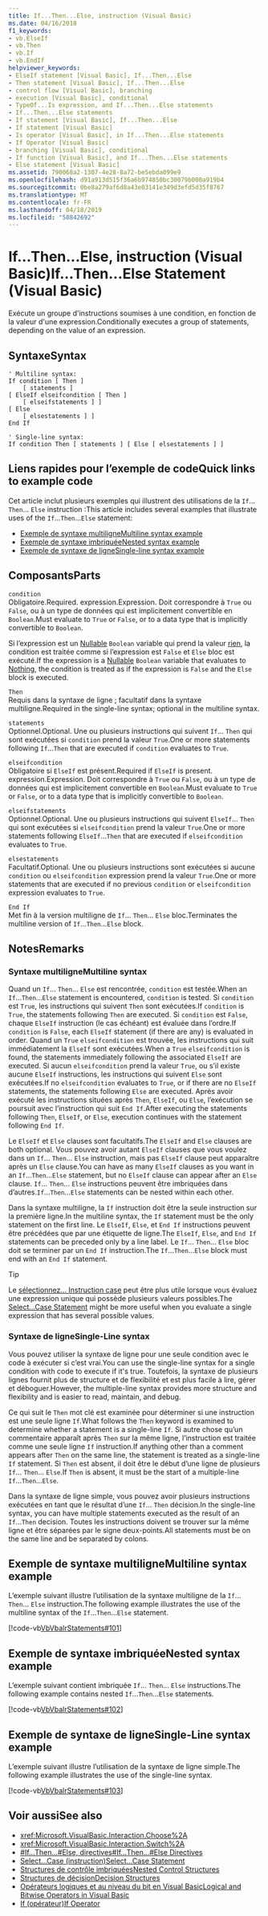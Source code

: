 ```yaml
---
title: If...Then...Else, instruction (Visual Basic)
ms.date: 04/16/2018
f1_keywords:
- vb.ElseIf
- vb.Then
- vb.If
- vb.EndIf
helpviewer_keywords:
- ElseIf statement [Visual Basic], If...Then...Else
- Then statement [Visual Basic], If...Then...Else
- control flow [Visual Basic], branching
- execution [Visual Basic], conditional
- TypeOf...Is expression, and If...Then...Else statements
- If...Then...Else statements
- If statement [Visual Basic], If...Then...Else
- If statement [Visual Basic]
- Is operator [Visual Basic], in If...Then...Else statements
- If Operator [Visual Basic]
- branching [Visual Basic], conditional
- If function [Visual Basic], and If...Then...Else statements
- Else statement [Visual Basic]
ms.assetid: 790068a2-1307-4e28-8a72-be5ebda099e9
ms.openlocfilehash: d91a913d515f36a6b974850bc30079b000a919b4
ms.sourcegitcommit: 0be8a279af6d8a43e03141e349d3efd5d35f8767
ms.translationtype: MT
ms.contentlocale: fr-FR
ms.lasthandoff: 04/18/2019
ms.locfileid: "58842692"
---
```

# <a name="ifthenelse-statement-visual-basic"></a><span data-ttu-id="3a5d8-102">If...Then...Else, instruction (Visual Basic)</span><span class="sxs-lookup"><span data-stu-id="3a5d8-102">If...Then...Else Statement (Visual Basic)</span></span>
<span data-ttu-id="3a5d8-103">Exécute un groupe d'instructions soumises à une condition, en fonction de la valeur d'une expression.</span><span class="sxs-lookup"><span data-stu-id="3a5d8-103">Conditionally executes a group of statements, depending on the value of an expression.</span></span>  
  
## <a name="syntax"></a><span data-ttu-id="3a5d8-104">Syntaxe</span><span class="sxs-lookup"><span data-stu-id="3a5d8-104">Syntax</span></span>  
  
```  
' Multiline syntax:  
If condition [ Then ]  
    [ statements ]  
[ ElseIf elseifcondition [ Then ]  
    [ elseifstatements ] ]  
[ Else  
    [ elsestatements ] ]  
End If  
  
' Single-line syntax:  
If condition Then [ statements ] [ Else [ elsestatements ] ]  
```  

## <a name="quick-links-to-example-code"></a><span data-ttu-id="3a5d8-105">Liens rapides pour l’exemple de code</span><span class="sxs-lookup"><span data-stu-id="3a5d8-105">Quick links to example code</span></span>

<span data-ttu-id="3a5d8-106">Cet article inclut plusieurs exemples qui illustrent des utilisations de la `If`... `Then`... `Else` instruction :</span><span class="sxs-lookup"><span data-stu-id="3a5d8-106">This article includes several examples that illustrate uses of the `If`...`Then`...`Else` statement:</span></span>

* [<span data-ttu-id="3a5d8-107">Exemple de syntaxe multiligne</span><span class="sxs-lookup"><span data-stu-id="3a5d8-107">Multiline syntax example</span></span>](#multi-line)
* [<span data-ttu-id="3a5d8-108">Exemple de syntaxe imbriquée</span><span class="sxs-lookup"><span data-stu-id="3a5d8-108">Nested syntax example</span></span>](#nested)
* [<span data-ttu-id="3a5d8-109">Exemple de syntaxe de ligne</span><span class="sxs-lookup"><span data-stu-id="3a5d8-109">Single-line syntax example</span></span>](#single-line)

## <a name="parts"></a><span data-ttu-id="3a5d8-110">Composants</span><span class="sxs-lookup"><span data-stu-id="3a5d8-110">Parts</span></span>  
 `condition`  
 <span data-ttu-id="3a5d8-111">Obligatoire.</span><span class="sxs-lookup"><span data-stu-id="3a5d8-111">Required.</span></span> <span data-ttu-id="3a5d8-112">expression.</span><span class="sxs-lookup"><span data-stu-id="3a5d8-112">Expression.</span></span> <span data-ttu-id="3a5d8-113">Doit correspondre à `True` ou `False`, ou à un type de données qui est implicitement convertible en `Boolean`.</span><span class="sxs-lookup"><span data-stu-id="3a5d8-113">Must evaluate to `True` or `False`, or to a data type that is implicitly convertible to `Boolean`.</span></span>  
  
 <span data-ttu-id="3a5d8-114">Si l’expression est un [Nullable](../../../visual-basic/programming-guide/language-features/data-types/nullable-value-types.md) `Boolean` variable qui prend la valeur [rien](../../../visual-basic/language-reference/nothing.md), la condition est traitée comme si l’expression est `False` et `Else` bloc est exécuté.</span><span class="sxs-lookup"><span data-stu-id="3a5d8-114">If the expression is a [Nullable](../../../visual-basic/programming-guide/language-features/data-types/nullable-value-types.md) `Boolean` variable that evaluates to [Nothing](../../../visual-basic/language-reference/nothing.md), the condition is treated as if the expression is `False` and the `Else` block is executed.</span></span>  
  
 `Then`  
 <span data-ttu-id="3a5d8-115">Requis dans la syntaxe de ligne ; facultatif dans la syntaxe multiligne.</span><span class="sxs-lookup"><span data-stu-id="3a5d8-115">Required in the single-line syntax; optional in the multiline syntax.</span></span>  
  
 `statements`  
 <span data-ttu-id="3a5d8-116">Optionnel.</span><span class="sxs-lookup"><span data-stu-id="3a5d8-116">Optional.</span></span> <span data-ttu-id="3a5d8-117">Une ou plusieurs instructions qui suivent `If`... `Then` qui sont exécutées si `condition` prend la valeur `True`.</span><span class="sxs-lookup"><span data-stu-id="3a5d8-117">One or more statements following `If`...`Then` that are executed if `condition` evaluates to `True`.</span></span>  
  
 `elseifcondition`  
 <span data-ttu-id="3a5d8-118">Obligatoire si `ElseIf` est présent.</span><span class="sxs-lookup"><span data-stu-id="3a5d8-118">Required if `ElseIf` is present.</span></span> <span data-ttu-id="3a5d8-119">expression.</span><span class="sxs-lookup"><span data-stu-id="3a5d8-119">Expression.</span></span> <span data-ttu-id="3a5d8-120">Doit correspondre à `True` ou `False`, ou à un type de données qui est implicitement convertible en `Boolean`.</span><span class="sxs-lookup"><span data-stu-id="3a5d8-120">Must evaluate to `True` or `False`, or to a data type that is implicitly convertible to `Boolean`.</span></span>  
  
 `elseifstatements`  
 <span data-ttu-id="3a5d8-121">Optionnel.</span><span class="sxs-lookup"><span data-stu-id="3a5d8-121">Optional.</span></span> <span data-ttu-id="3a5d8-122">Une ou plusieurs instructions qui suivent `ElseIf`... `Then` qui sont exécutées si `elseifcondition` prend la valeur `True`.</span><span class="sxs-lookup"><span data-stu-id="3a5d8-122">One or more statements following `ElseIf`...`Then` that are executed if `elseifcondition` evaluates to `True`.</span></span>  
  
 `elsestatements`  
 <span data-ttu-id="3a5d8-123">Facultatif.</span><span class="sxs-lookup"><span data-stu-id="3a5d8-123">Optional.</span></span> <span data-ttu-id="3a5d8-124">Une ou plusieurs instructions sont exécutées si aucune `condition` ou `elseifcondition` expression prend la valeur `True`.</span><span class="sxs-lookup"><span data-stu-id="3a5d8-124">One or more statements that are executed if no previous `condition` or `elseifcondition` expression evaluates to `True`.</span></span>  
  
 `End If`  
 <span data-ttu-id="3a5d8-125">Met fin à la version multiligne de `If`... `Then`... `Else` bloc.</span><span class="sxs-lookup"><span data-stu-id="3a5d8-125">Terminates the multiline version of `If`...`Then`...`Else` block.</span></span>  
  
## <a name="remarks"></a><span data-ttu-id="3a5d8-126">Notes</span><span class="sxs-lookup"><span data-stu-id="3a5d8-126">Remarks</span></span>  
  
### <a name="multiline-syntax"></a><span data-ttu-id="3a5d8-127">Syntaxe multiligne</span><span class="sxs-lookup"><span data-stu-id="3a5d8-127">Multiline syntax</span></span>  
 <span data-ttu-id="3a5d8-128">Quand un `If`... `Then`... `Else` est rencontrée, `condition` est testée.</span><span class="sxs-lookup"><span data-stu-id="3a5d8-128">When an `If`...`Then`...`Else` statement is encountered, `condition` is tested.</span></span> <span data-ttu-id="3a5d8-129">Si `condition` est `True`, les instructions qui suivent `Then` sont exécutées.</span><span class="sxs-lookup"><span data-stu-id="3a5d8-129">If `condition` is `True`, the statements following `Then` are executed.</span></span> <span data-ttu-id="3a5d8-130">Si `condition` est `False`, chaque `ElseIf` instruction (le cas échéant) est évaluée dans l’ordre.</span><span class="sxs-lookup"><span data-stu-id="3a5d8-130">If `condition` is `False`, each `ElseIf` statement (if there are any) is evaluated in order.</span></span> <span data-ttu-id="3a5d8-131">Quand un `True` `elseifcondition` est trouvée, les instructions qui suit immédiatement la `ElseIf` sont exécutées.</span><span class="sxs-lookup"><span data-stu-id="3a5d8-131">When a `True` `elseifcondition` is found, the statements immediately following the associated `ElseIf` are executed.</span></span> <span data-ttu-id="3a5d8-132">Si aucun `elseifcondition` prend la valeur `True`, ou s’il existe aucune `ElseIf` instructions, les instructions qui suivent `Else` sont exécutées.</span><span class="sxs-lookup"><span data-stu-id="3a5d8-132">If no `elseifcondition` evaluates to `True`, or if there are no `ElseIf` statements, the statements following `Else` are executed.</span></span> <span data-ttu-id="3a5d8-133">Après avoir exécuté les instructions situées après `Then`, `ElseIf`, ou `Else`, l’exécution se poursuit avec l’instruction qui suit `End If`.</span><span class="sxs-lookup"><span data-stu-id="3a5d8-133">After executing the statements following `Then`, `ElseIf`, or `Else`, execution continues with the statement following `End If`.</span></span>  
  
 <span data-ttu-id="3a5d8-134">Le `ElseIf` et `Else` clauses sont facultatifs.</span><span class="sxs-lookup"><span data-stu-id="3a5d8-134">The `ElseIf` and `Else` clauses are both optional.</span></span> <span data-ttu-id="3a5d8-135">Vous pouvez avoir autant `ElseIf` clauses que vous voulez dans un `If`... `Then`... `Else` instruction, mais pas `ElseIf` clause peut apparaître après un `Else` clause.</span><span class="sxs-lookup"><span data-stu-id="3a5d8-135">You can have as many `ElseIf` clauses as you want in an `If`...`Then`...`Else` statement, but no `ElseIf` clause can appear after an `Else` clause.</span></span> <span data-ttu-id="3a5d8-136">`If`... `Then`... `Else` instructions peuvent être imbriquées dans d’autres.</span><span class="sxs-lookup"><span data-stu-id="3a5d8-136">`If`...`Then`...`Else` statements can be nested within each other.</span></span>  
  
 <span data-ttu-id="3a5d8-137">Dans la syntaxe multiligne, la `If` instruction doit être la seule instruction sur la première ligne.</span><span class="sxs-lookup"><span data-stu-id="3a5d8-137">In the multiline syntax, the `If` statement must be the only statement on the first line.</span></span> <span data-ttu-id="3a5d8-138">Le `ElseIf`, `Else`, et `End If` instructions peuvent être précédées que par une étiquette de ligne.</span><span class="sxs-lookup"><span data-stu-id="3a5d8-138">The `ElseIf`, `Else`, and `End If` statements can be preceded only by a line label.</span></span> <span data-ttu-id="3a5d8-139">Le `If`... `Then`... `Else` bloc doit se terminer par un `End If` instruction.</span><span class="sxs-lookup"><span data-stu-id="3a5d8-139">The `If`...`Then`...`Else` block must end with an `End If` statement.</span></span>  
  
> [!TIP]
>  <span data-ttu-id="3a5d8-140">Le [sélectionnez... Instruction case](../../../visual-basic/language-reference/statements/select-case-statement.md) peut être plus utile lorsque vous évaluez une expression unique qui possède plusieurs valeurs possibles.</span><span class="sxs-lookup"><span data-stu-id="3a5d8-140">The [Select...Case Statement](../../../visual-basic/language-reference/statements/select-case-statement.md) might be more useful when you evaluate a single expression that has several possible values.</span></span>  
  
### <a name="single-line-syntax"></a><span data-ttu-id="3a5d8-141">Syntaxe de ligne</span><span class="sxs-lookup"><span data-stu-id="3a5d8-141">Single-Line syntax</span></span>  
 <span data-ttu-id="3a5d8-142">Vous pouvez utiliser la syntaxe de ligne pour une seule condition avec le code à exécuter si c’est vrai.</span><span class="sxs-lookup"><span data-stu-id="3a5d8-142">You can use the single-line syntax for a single condition with code to execute if it's true.</span></span> <span data-ttu-id="3a5d8-143">Toutefois, la syntaxe de plusieurs lignes fournit plus de structure et de flexibilité et est plus facile à lire, gérer et déboguer.</span><span class="sxs-lookup"><span data-stu-id="3a5d8-143">However, the multiple-line syntax provides more structure and flexibility and is easier to read, maintain, and debug.</span></span>  
  
 <span data-ttu-id="3a5d8-144">Ce qui suit le `Then` mot clé est examinée pour déterminer si une instruction est une seule ligne `If`.</span><span class="sxs-lookup"><span data-stu-id="3a5d8-144">What follows the `Then` keyword is examined to determine whether a statement is a single-line `If`.</span></span> <span data-ttu-id="3a5d8-145">Si autre chose qu’un commentaire apparaît après `Then` sur la même ligne, l’instruction est traitée comme une seule ligne `If` instruction.</span><span class="sxs-lookup"><span data-stu-id="3a5d8-145">If anything other than a comment appears after `Then` on the same line, the statement is treated as a single-line `If` statement.</span></span> <span data-ttu-id="3a5d8-146">Si `Then` est absent, il doit être le début d’une ligne de plusieurs `If`... `Then`... `Else`.</span><span class="sxs-lookup"><span data-stu-id="3a5d8-146">If `Then` is absent, it must be the start of a multiple-line `If`...`Then`...`Else`.</span></span>  
  
 <span data-ttu-id="3a5d8-147">Dans la syntaxe de ligne simple, vous pouvez avoir plusieurs instructions exécutées en tant que le résultat d’une `If`... `Then` décision.</span><span class="sxs-lookup"><span data-stu-id="3a5d8-147">In the single-line syntax, you can have multiple statements executed as the result of an `If`...`Then` decision.</span></span> <span data-ttu-id="3a5d8-148">Toutes les instructions doivent se trouver sur la même ligne et être séparées par le signe deux-points.</span><span class="sxs-lookup"><span data-stu-id="3a5d8-148">All statements must be on the same line and be separated by colons.</span></span>  

## <a name="multiline-syntax-example"></a><span data-ttu-id="3a5d8-149">Exemple de syntaxe multiligne</span><span class="sxs-lookup"><span data-stu-id="3a5d8-149">Multiline syntax example</span></span>

<a name="multi-line"></a>
 
 <span data-ttu-id="3a5d8-150">L’exemple suivant illustre l’utilisation de la syntaxe multiligne de la `If`... `Then`... `Else` instruction.</span><span class="sxs-lookup"><span data-stu-id="3a5d8-150">The following example illustrates the use of the multiline syntax of the `If`...`Then`...`Else` statement.</span></span>  
  
 [!code-vb[VbVbalrStatements#101](~/samples/snippets/visualbasic/VS_Snippets_VBCSharp/VbVbalrStatements/VB/class6.vb#101)]

## <a name="nested-syntax-example"></a><span data-ttu-id="3a5d8-151">Exemple de syntaxe imbriquée</span><span class="sxs-lookup"><span data-stu-id="3a5d8-151">Nested syntax example</span></span>

<a name="nested"></a>

 <span data-ttu-id="3a5d8-152">L’exemple suivant contient imbriquée `If`... `Then`... `Else` instructions.</span><span class="sxs-lookup"><span data-stu-id="3a5d8-152">The following example contains nested `If`...`Then`...`Else` statements.</span></span>  
  
 [!code-vb[VbVbalrStatements#102](~/samples/snippets/visualbasic/VS_Snippets_VBCSharp/VbVbalrStatements/VB/class6.vb#102)]

## <a name="single-line-syntax-example"></a><span data-ttu-id="3a5d8-153">Exemple de syntaxe de ligne</span><span class="sxs-lookup"><span data-stu-id="3a5d8-153">Single-Line syntax example</span></span>
  
<a name="single-line"></a> <span data-ttu-id="3a5d8-154">L’exemple suivant illustre l’utilisation de la syntaxe de ligne simple.</span><span class="sxs-lookup"><span data-stu-id="3a5d8-154">The following example illustrates the use of the single-line syntax.</span></span>  
  
 [!code-vb[VbVbalrStatements#103](~/samples/snippets/visualbasic/VS_Snippets_VBCSharp/VbVbalrStatements/VB/class6.vb#103)]
  
## <a name="see-also"></a><span data-ttu-id="3a5d8-155">Voir aussi</span><span class="sxs-lookup"><span data-stu-id="3a5d8-155">See also</span></span>

- <xref:Microsoft.VisualBasic.Interaction.Choose%2A>
- <xref:Microsoft.VisualBasic.Interaction.Switch%2A>
- [<span data-ttu-id="3a5d8-156">#If...Then...#Else, directives</span><span class="sxs-lookup"><span data-stu-id="3a5d8-156">#If...Then...#Else Directives</span></span>](../../../visual-basic/language-reference/directives/if-then-else-directives.md)
- [<span data-ttu-id="3a5d8-157">Select...Case (instruction)</span><span class="sxs-lookup"><span data-stu-id="3a5d8-157">Select...Case Statement</span></span>](../../../visual-basic/language-reference/statements/select-case-statement.md)
- [<span data-ttu-id="3a5d8-158">Structures de contrôle imbriquées</span><span class="sxs-lookup"><span data-stu-id="3a5d8-158">Nested Control Structures</span></span>](../../../visual-basic/programming-guide/language-features/control-flow/nested-control-structures.md)
- [<span data-ttu-id="3a5d8-159">Structures de décision</span><span class="sxs-lookup"><span data-stu-id="3a5d8-159">Decision Structures</span></span>](../../../visual-basic/programming-guide/language-features/control-flow/decision-structures.md)
- [<span data-ttu-id="3a5d8-160">Opérateurs logiques et au niveau du bit en Visual Basic</span><span class="sxs-lookup"><span data-stu-id="3a5d8-160">Logical and Bitwise Operators in Visual Basic</span></span>](../../../visual-basic/programming-guide/language-features/operators-and-expressions/logical-and-bitwise-operators.md)
- [<span data-ttu-id="3a5d8-161">If (opérateur)</span><span class="sxs-lookup"><span data-stu-id="3a5d8-161">If Operator</span></span>](../../../visual-basic/language-reference/operators/if-operator.md)

